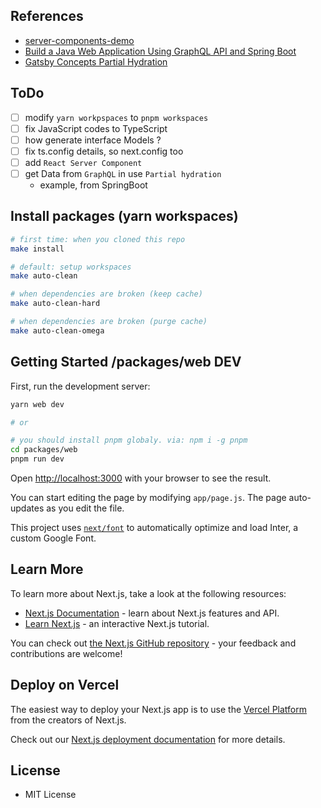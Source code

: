 ## References
- [server-components-demo](https://github.com/reactjs/server-components-demo)
- [Build a Java Web Application Using GraphQL API and Spring Boot](https://www.contentstack.com/docs/developers/sample-apps/build-a-java-web-application-using-graphql-api-and-spring-boot/)
- [Gatsby Concepts Partial Hydration](https://www.gatsbyjs.com/docs/conceptual/partial-hydration/)

## ToDo
- [ ] modify `yarn workpspaces` to `pnpm workspaces`
- [ ] fix JavaScript codes to TypeScript
- [ ] how generate interface Models ?
- [ ] fix ts.config details, so next.config too
- [ ] add `React Server Component`
- [ ] get Data from `GraphQL` in use `Partial hydration`
  - example, from SpringBoot

## Install packages (yarn workspaces)

```bash
# first time: when you cloned this repo
make install

# default: setup workspaces
make auto-clean

# when dependencies are broken (keep cache)
make auto-clean-hard

# when dependencies are broken (purge cache)
make auto-clean-omega
```

## Getting Started /packages/web DEV

First, run the development server:

```bash
yarn web dev

# or

# you should install pnpm globaly. via: npm i -g pnpm
cd packages/web
pnpm run dev
```

Open [http://localhost:3000](http://localhost:3000) with your browser to see the result.

You can start editing the page by modifying `app/page.js`. The page auto-updates as you edit the file.

This project uses [`next/font`](https://nextjs.org/docs/basic-features/font-optimization) to automatically optimize and load Inter, a custom Google Font.

## Learn More

To learn more about Next.js, take a look at the following resources:

- [Next.js Documentation](https://nextjs.org/docs) - learn about Next.js features and API.
- [Learn Next.js](https://nextjs.org/learn) - an interactive Next.js tutorial.

You can check out [the Next.js GitHub repository](https://github.com/vercel/next.js/) - your feedback and contributions are welcome!

## Deploy on Vercel

The easiest way to deploy your Next.js app is to use the [Vercel Platform](https://vercel.com/new?utm_medium=default-template&filter=next.js&utm_source=create-next-app&utm_campaign=create-next-app-readme) from the creators of Next.js.

Check out our [Next.js deployment documentation](https://nextjs.org/docs/deployment) for more details.

## License
- MIT License
